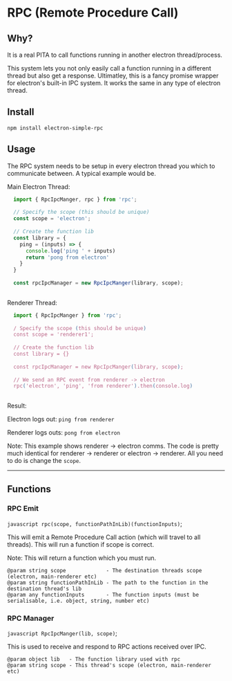 # RPC (Remote Procedure Call)

## Why?
It is a real PITA to call functions running in another electron thread/process. 

This system lets you not only easily call a function running in a different thread but also get a response.
Ultimatley, this is a fancy promise wrapper for electron's built-in IPC system.
It works the same in any type of electron thread.

## Install
`npm install electron-simple-rpc`

## Usage
The RPC system needs to be setup in every electron thread you which to communicate between. A typical example would be.

Main Electron Thread:
```javascript  
  import { RpcIpcManger, rpc } from 'rpc';
  
  // Specify the scope (this should be unique)
  const scope = 'electron';
  
  // Create the function lib
  const library = {
    ping = (inputs) => {
      console.log('ping ' + inputs)
      return 'pong from electron'
    }
  }
  
  const rpcIpcManager = new RpcIpcManger(library, scope);
    
```

Renderer Thread:
```javascript  
  import { RpcIpcManger } from 'rpc';
  
  / Specify the scope (this should be unique)
  const scope = 'renderer1';
  
  // Create the function lib
  const library = {}
  
  const rpcIpcManager = new RpcIpcManger(library, scope);
  
  // We send an RPC event from renderer -> electron
  rpc('electron', 'ping', 'from renderer').then(console.log)
  
```

Result:

Electron logs out:
`ping from renderer`

Renderer logs outs:
`pong from electron`

Note: This example shows renderer -> electron comms. The code is pretty much identical for renderer -> renderer or electron -> renderer. All you need to do is change the `scope`.

---

## Functions

### RPC Emit
`javascript rpc(scope, functionPathInLib)(functionInputs)`;

This will emit a Remote Procedure Call action (which will travel
to all threads). This will run a function if scope is correct.

Note: This will return a function which you must run.

```
@param string scope             - The destination threads scope (electron, main-renderer etc)
@param string functionPathInLib - The path to the function in the destination thread's lib
@param any functionInputs       - The function inputs (must be serialisable, i.e. object, string, number etc)

```

### RPC Manager
`javascript RpcIpcManger(lib, scope)`;

This is used to receive and respond to RPC actions received over IPC.

```
@param object lib   - The function library used with rpc
@param string scope - This thread's scope (electron, main-renderer etc)
```
